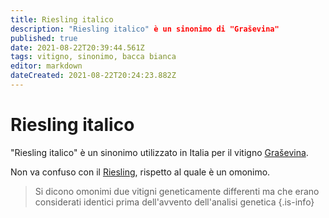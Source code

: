 ```yaml
---
title: Riesling italico
description: "Riesling italico" è un sinonimo di "Graševina"
published: true
date: 2021-08-22T20:39:44.561Z
tags: vitigno, sinonimo, bacca bianca
editor: markdown
dateCreated: 2021-08-22T20:24:23.882Z
---
```


# Riesling italico

"Riesling italico" è un sinonimo utilizzato in Italia per il vitigno [Graševina](/vitigni/bacca-bianca/grasevina).

Non va confuso con il [Riesling](/vitigni/bacca-bianca/riesling), rispetto al quale è un omonimo.

> Si dicono omonimi due vitigni geneticamente differenti ma che erano considerati identici prima dell'avvento dell'analisi genetica
{.is-info}